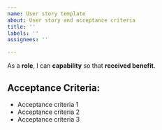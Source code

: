 ```yaml
---
name: User story template
about: User story and acceptance criteria
title: ''
labels: ''
assignees: ''

---
```


As a **role**, I can **capability** so that **received benefit**.

## Acceptance Criteria:

- Acceptance criteria 1
- Acceptance criteria 2
- Acceptance criteria 3
